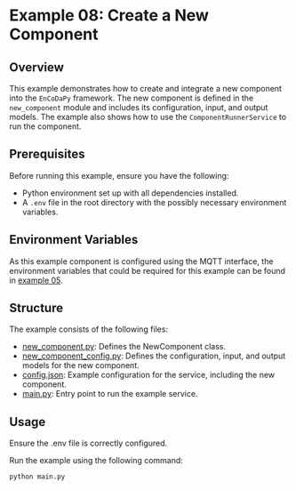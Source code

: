# Example 08: Create a New Component

## Overview

This example demonstrates how to create and integrate a new component into the `EnCoDaPy` framework. The new component is defined in the `new_component` module and includes its configuration, input, and output models. The example also shows how to use the `ComponentRunnerService` to run the component.

## Prerequisites

Before running this example, ensure you have the following:

- Python environment set up with all dependencies installed.
- A `.env` file in the root directory with the possibly necessary environment variables.

## Environment Variables

As this example component is configured using the MQTT interface, the environment variables that could be required for this example can be found in [example 05](./../05_simple_service_mqtt/).

## Structure

The example consists of the following files:

- [new_component.py](./new_component/new_component.py): Defines the NewComponent class.
- [new_component_config.py](./new_component/new_component_config.py): Defines the configuration, input, and output models for the new component.
- [config.json](./new_component/config.json): Example configuration for the service, including the new component.
- [main.py](main.py): Entry point to run the example service.

## Usage

Ensure the .env file is correctly configured.

Run the example using the following command:

```bash
python main.py
```
